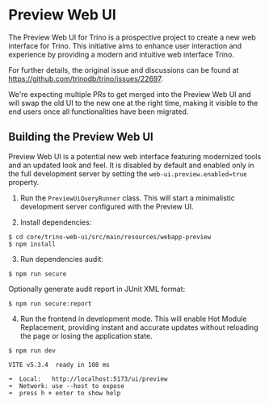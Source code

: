 # Preview Web UI

The Preview Web UI for Trino is a prospective project to create a new web
interface for Trino. This initiative aims to enhance user interaction and
experience by providing  a modern and intuitive web interface Trino.

For further details, the original issue and discussions can be found at
https://github.com/trinodb/trino/issues/22697.

We're expecting multiple PRs to get merged into the Preview Web UI and will
swap the old UI to the new one at the right time, making it visible to the
end users once all functionalities have been migrated.

## Building the Preview Web UI

Preview Web UI is a potential new web interface featuring modernized tools
and an updated look and feel. It is disabled by default and enabled only
in the full development server by setting the `web-ui.preview.enabled=true`
property.

1. Run the `PreviewUiQueryRunner` class. This will start a minimalistic
   development server configured with the Preview UI.

2. Install dependencies:

```
$ cd core/trino-web-ui/src/main/resources/webapp-preview
$ npm install
```

3. Run dependencies audit:

```  
$ npm run secure  
```  

Optionally generate audit report in JUnit XML format:
```  
$ npm run secure:report  
```

4. Run the frontend in development mode. This will enable Hot Module Replacement,
   providing instant and accurate updates without reloading the page or losing the
   application state.

```
$ npm run dev

VITE v5.3.4  ready in 108 ms

➜  Local:   http://localhost:5173/ui/preview
➜  Network: use --host to expose
➜  press h + enter to show help
```
